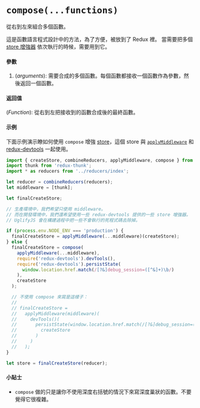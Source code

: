 # `compose(...functions)`

從右到左來組合多個函數。

這是函數語言程式設計中的方法，為了方便，被放到了 Redux 裡。
當需要把多個 [store 增強器](../Glossary.md#store-enhancer) 依次執行的時候，需要用到它。

#### 參數

1. (*arguments*): 需要合成的多個函數。每個函數都接收一個函數作為參數，然後返回一個函數。

#### 返回值

(*Function*): 從右到左把接收到的函數合成後的最終函數。

#### 示例

下面示例演示瞭如何使用 `compose` 增強 [store](Store.md)，這個 store 與 [`applyMiddleware`](applyMiddleware.md) 和 [redux-devtools](https://github.com/gaearon/redux-devtools) 一起使用。

```js
import { createStore, combineReducers, applyMiddleware, compose } from 'redux';
import thunk from 'redux-thunk';
import * as reducers from '../reducers/index';

let reducer = combineReducers(reducers);
let middleware = [thunk];

let finalCreateStore;

// 生產環境中，我們希望只使用 middleware。
// 而在開發環境中，我們還希望使用一些 redux-devtools 提供的一些 store 增強器。
// UglifyJS 會在構建過程中把一些不會執行的死程式碼去除掉。

if (process.env.NODE_ENV === 'production') {
  finalCreateStore = applyMiddleware(...middleware)(createStore);
} else {
  finalCreateStore = compose(
    applyMiddleware(...middleware),
    require('redux-devtools').devTools(),
    require('redux-devtools').persistState(
      window.location.href.match(/[?&]debug_session=([^&]+)\b/)
    ),
    createStore
  );

  // 不使用 compose 來寫是這樣子：
  //
  // finalCreateStore =
  //   applyMiddleware(middleware)(
  //     devTools()(
  //       persistState(window.location.href.match(/[?&]debug_session=([^&]+)\b/))(
  //         createStore
  //       )
  //     )
  //   );
}

let store = finalCreateStore(reducer);
```

#### 小貼士

* `compose` 做的只是讓你不使用深度右括號的情況下來寫深度巢狀的函數。不要覺得它很複雜。
